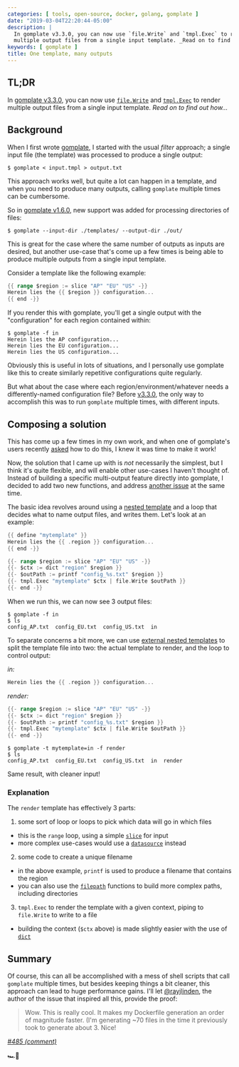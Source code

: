 ```yaml
---
categories: [ tools, open-source, docker, golang, gomplate ]
date: "2019-03-04T22:20:44-05:00"
description: |
  In gomplate v3.3.0, you can now use `file.Write` and `tmpl.Exec` to render
  multiple output files from a single input template. _Read on to find out how..._
keywords: [ gomplate ]
title: One template, many outputs
---
```


## TL;DR

In [gomplate v3.3.0][], you can now use [`file.Write`][] and [`tmpl.Exec`][] to render multiple output files from a single input template. _Read on to find out how..._

## Background

When I first wrote [gomplate][], I started with the usual _filter_ approach; a single input file (the template) was processed to produce a single output:

```console
$ gomplate < input.tmpl > output.txt
```

This approach works well, but quite a lot can happen in a template, and when you need to produce many outputs, calling `gomplate` multiple times can be cumbersome.

So in [gomplate v1.6.0][], new support was added for processing directories of files:

```console
$ gomplate --input-dir ./templates/ --output-dir ./out/
```

This is great for the case where the same number of outputs as inputs are desired, but another use-case that's come up a few times is being able to produce multiple outputs from a single input template.

Consider a template like the following example:

```go
{{ range $region := slice "AP" "EU" "US" -}}
Herein lies the {{ $region }} configuration...
{{ end -}}
```

If you render this with gomplate, you'll get a single output with the "configuration" for each region contained within:

```console
$ gomplate -f in
Herein lies the AP configuration...
Herein lies the EU configuration...
Herein lies the US configuration...
```

Obviously this is useful in lots of situations, and I personally use gomplate like this to create similarly repetitive configurations quite regularly.

But what about the case where each region/environment/whatever needs a differently-named configuration file? Before [v3.3.0][gomplate v3.3.0], the only way to accomplish this was to run `gomplate` multiple times, with different inputs.

## Composing a solution

This has come up a few times in my own work, and when one of gomplate's users recently [asked](https://github.com/hairyhenderson/gomplate/issues/485) how to do this, I knew it was time to make it work!

Now, the solution that I came up with is _not_ necessarily the simplest, but I think it's quite flexible, and will enable other use-cases I haven't thought of. Instead of building a specific multi-output feature directly into gomplate, I decided to add two new functions, and address [another issue](https://github.com/hairyhenderson/gomplate/issues/444) at the same time.

The basic idea revolves around using a [nested template][] and a loop that decides what to name output files, and writes them. Let's look at an example:

```go
{{ define "mytemplate" }}
Herein lies the {{ .region }} configuration...
{{ end -}}

{{- range $region := slice "AP" "EU" "US" -}}
{{- $ctx := dict "region" $region }}
{{- $outPath := printf "config_%s.txt" $region }}
{{- tmpl.Exec "mytemplate" $ctx | file.Write $outPath }}
{{- end -}}
```

When we run this, we can now see 3 output files:

```console
$ gomplate -f in
$ ls
config_AP.txt  config_EU.txt  config_US.txt  in
```

To separate concerns a bit more, we can use [external nested templates][] to split the template file into two: the actual template to render, and the loop to control output:

_in:_
```go
Herein lies the {{ .region }} configuration...
```

_render:_
```go
{{- range $region := slice "AP" "EU" "US" -}}
{{- $ctx := dict "region" $region }}
{{- $outPath := printf "config_%s.txt" $region }}
{{- tmpl.Exec "mytemplate" $ctx | file.Write $outPath }}
{{- end -}}
```

```console
$ gomplate -t mytemplate=in -f render
$ ls
config_AP.txt  config_EU.txt  config_US.txt  in  render
```

Same result, with cleaner input!

### Explanation

The `render` template has effectively 3 parts:

1. some sort of loop or loops to pick which data will go in which files
  - this is the `range` loop, using a simple [`slice`][] for input
  - more complex use-cases would use a [`datasource`][] instead
2. some code to create a unique filename
  - in the above example, `printf` is used to produce a filename that contains the region
  - you can also use the [`filepath`][] functions to build more complex paths, including directories
3. `tmpl.Exec` to render the template with a given context, piping to `file.Write` to write to a file
  - building the context (`$ctx` above) is made slightly easier with the use of [`dict`][]

## Summary

Of course, this can all be accomplished with a mess of shell scripts that call `gomplate` multiple times, but besides keeping things a bit cleaner, this approach can lead to huge performance gains. I'll let [@rayjlinden][], the author of the issue that inspired all this, provide the proof:

> Wow. This is really cool. It makes my Dockerfile generation an order of magnitude faster. (I'm generating ~70 files in the time it previously took to generate about 3. Nice!

_[#485 (comment)](https://github.com/hairyhenderson/gomplate/issues/485#issuecomment-464371492)_

🏎🎉

[gomplate]: https://github.com/hairyhenderson/gomplate/
[gomplate v1.6.0]: https://github.com/hairyhenderson/gomplate/releases/tag/v1.6.0
[gomplate v3.3.0]: https://github.com/hairyhenderson/gomplate/releases/tag/v3.3.0
[`file.Write`]: https://gomplate.hairyhenderson.ca/functions/file/#file-write
[`tmpl.Exec`]: https://gomplate.hairyhenderson.ca/functions/tmpl/#tmpl-exec
[`range`]: https://golang.org/pkg/text/template/#hdr-Actions
[nested template]: https://gomplate.hairyhenderson.ca/syntax/#nested-templates
[external nested templates]: https://gomplate.hairyhenderson.ca/syntax/#external-templates
[`slice`]: https://gomplate.hairyhenderson.ca/functions/coll/#coll-slice
[`datasource`]: https://gomplate.hairyhenderson.ca/datasources/
[`filepath`]: https://gomplate.hairyhenderson.ca/functions/filepath/
[`dict`]: https://gomplate.hairyhenderson.ca/functions/coll/#coll-dict
[@rayjlinden]: https://github.com/rayjlinden
